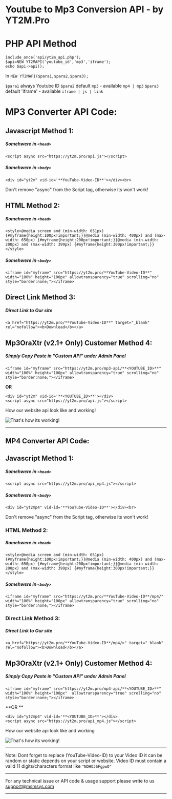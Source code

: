 # Youtube to Mp3 Conversion API - by YT2M.Pro

# PHP API Method

```
include_once('api/yt2m_api.php');
$api=NEW YT2MAPI('youtube_id','mp3','iframe');
echo $api->api();
```

In `NEW YT2MAPI($para1,$para2,$para3);`

`$para1` always Youtube ID
`$para2` default `mp3` - available `mp4 | mp3`
`$para3` default 'iframe' - available `iframe | js | link`


# MP3 Converter API Code:

## Javascript Method 1:

##### Somehwere in `<head>`

`<script async src="https://yt2m.pro/api.js"></script>`

##### Somehwere in `<body>`

`<div id="yt2m" vid-id='**YouTube-Video-ID**'></div><br>`

Don't remove "async" from the Script tag, otherwise its won't work!

## HTML Method 2:

##### Somehwere in `<head>`

```
<style>@media screen and (min-width: 651px) {#myframe{height:100px!important;}}@media (min-width: 400px) and (max-width: 650px) {#myframe{height:200px!important;}}@media (min-width: 200px) and (max-width: 399px) {#myframe{height:300px!important;}}</style>
```

##### Somehwere in `<body>`

```
<iframe id="myframe" src="https://yt2m.pro/**YouTube-Video-ID**" width="100%" height="100px" allowtransparency="true" scrolling="no" style="border:none;"></iframe>
```

## Direct Link Method 3:

##### Direct Link to Our site

```
<a href="https://yt2m.pro/**YouTube-Video-ID**" target="_blank" rel="nofollow"><b>Download</b></a>
```

## Mp3OraXtr (v2.1+ Only) Customer Method 4:

##### Simply Copy Paste in "Custom API" under Admin Panel

```
<iframe id="myframe" src="https://yt2m.pro/mp3-api/**<YOUTUBE_ID>**" width="100%" height="100px" allowtransparency="true" scrolling="no" style="border:none;"></iframe>
```

**OR**

```
<div id="yt2m" vid-id='**<YOUTUBE_ID>**'></div>
<script async src="https://yt2m.pro/api.js"></script>
```

How our website api look like and working!

![That's how its working!](https://yt2m.pro/img/mp3-bit_iframe.png)

***

## MP4 Converter API Code:

## Javascript Method 1:


##### Somehwere in `<head>`

```
<script async src="https://yt2m.pro/api_mp4.js"></script>
```

##### Somehwere in `<body>`

```
<div id="yt2mp4" vid-id='**YouTube-Video-ID**'></div><br>
```

Don't remove "async" from the Script tag, otherwise its won't work!


### HTML Method 2:

##### Somehwere in `<head>`

```
<style>@media screen and (min-width: 651px) {#myframe{height:100px!important;}}@media (min-width: 400px) and (max-width: 650px) {#myframe{height:200px!important;}}@media (min-width: 200px) and (max-width: 399px) {#myframe{height:300px!important;}}</style>
```

##### Somehwere in `<body>`

```
<iframe id="myframe" src="https://yt2m.pro/**YouTube-Video-ID**/mp4/" width="100%" height="100px" allowtransparency="true" scrolling="no" style="border:none;"></iframe>
```


### Direct Link Method 3:

##### Direct Link to Our site

```
<a href="https://yt2m.pro/**YouTube-Video-ID**/mp4/>" target="_blank" rel="nofollow"><b>Download</b></a>
```

## Mp3OraXtr (v2.1+ Only) Customer Method 4:

##### Simply Copy Paste in "Custom API" under Admin Panel

```
<iframe id="myframe" src="https://yt2m.pro/mp4-api/**<YOUTUBE_ID>**" width="100%" height="100px"  allowtransparency="true" scrolling="no" style="border:none;"></iframe>
```

**OR **

```
<div id="yt2mp4" vid-id='**<YOUTUBE_ID>**'></div>
<script async src="https://yt2m.pro/api_mp4.js"></script>
```

How our website api look like and working

![That's how its working!](https://yt2m.pro/img/mp4_iframe.png)

***

Note: Dont forget to replace (YouTube-Video-ID) to your Video ID it can be random or static depends on your script or website. Video ID must contain a valid 11 digits/characters format like `"NDHQJ6FgpwQ"`


***

For any technical issue or API code & usage support please write to us [support@msmsys.com](mailto:support@msmsys.com)


----------

